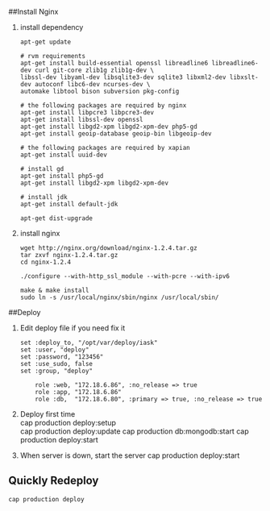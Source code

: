 ##Install Nginx


1. install dependency

    ~~~{.shell}
    apt-get update
    
    # rvm requirements
    apt-get install build-essential openssl libreadline6 libreadline6-dev curl git-core zlib1g zlib1g-dev \
    libssl-dev libyaml-dev libsqlite3-dev sqlite3 libxml2-dev libxslt-dev autoconf libc6-dev ncurses-dev \
    automake libtool bison subversion pkg-config
    
    # the following packages are required by nginx
    apt-get install libpcre3 libpcre3-dev
    apt-get install libssl-dev openssl
    apt-get install libgd2-xpm libgd2-xpm-dev php5-gd
    apt-get install geoip-database geoip-bin libgeoip-dev
    
    # the following packages are required by xapian
    apt-get install uuid-dev
    
    # install gd
    apt-get install php5-gd
    apt-get install libgd2-xpm libgd2-xpm-dev
    
    # install jdk
    apt-get install default-jdk
    
    apt-get dist-upgrade
    ~~~


2. install nginx

    ~~~{.shell}
    wget http://nginx.org/download/nginx-1.2.4.tar.gz
    tar zxvf nginx-1.2.4.tar.gz
    cd nginx-1.2.4
    
    ./configure --with-http_ssl_module --with-pcre --with-ipv6
    
    make & make install
    sudo ln -s /usr/local/nginx/sbin/nginx /usr/local/sbin/
    ~~~

##Deploy

1. Edit deploy file if you need fix it  
    ~~~{.ruby}
    set :deploy_to, "/opt/var/deploy/iask"
    set :user, "deploy"
    set :password, "123456"
    set :use_sudo, false
    set :group, "deploy"

        role :web, "172.18.6.86", :no_release => true
        role :app, "172.18.6.86"
        role :db,  "172.18.6.80", :primary => true, :no_release => true
    ~~~


2. Deploy first time       
    cap production deploy:setup  
    cap production deploy:update
    cap production db:mongodb:start
    cap production deploy:start

3. When server is down, start the server
    cap production deploy:start
    
## Quickly Redeploy     
    cap production deploy
    